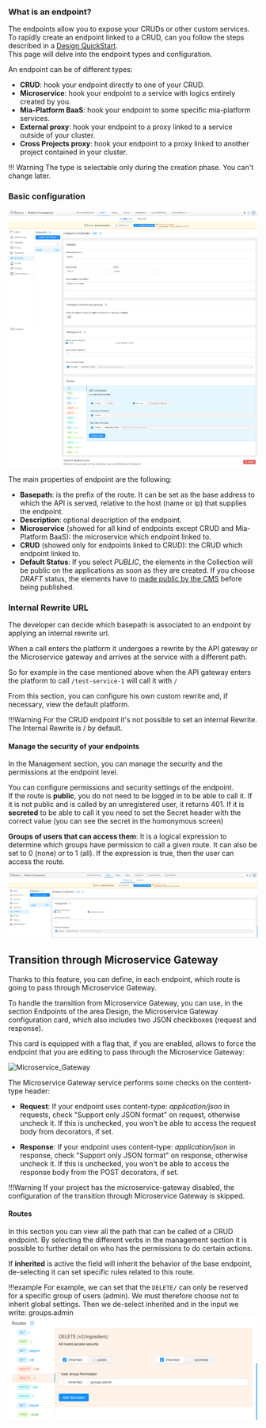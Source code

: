
### What is an endpoint?
The endpoints allow you to expose your CRUDs or other custom services. To rapidly create an endpoint linked to a CRUD, can you follow the steps described in a [Design QuickStart](quick_rest_api.md).  
This page will delve into the endpoint types and configuration.

An endpoint can be of different types:

* **CRUD**: hook your endpoint directly to one of your CRUD.
* **Microservice**: hook your endpoint to a service with logics entirely created by you.
* **Mia-Platform BaaS**: hook your endpoint to some specific mia-platform services.
* **External proxy**: hook your endpoint to a proxy linked to a service outside of your cluster.
* **Cross Projects proxy**:  hook your endpoint to a proxy linked to another project contained in your cluster.

!!! Warning
    The type is selectable only during the creation phase. You can't change later.

### Basic configuration

![endpoint-configuration](img/qs-configure-endpoint-overview.png)

The main properties of endpoint are the following:

 * **Basepath**: is the prefix of the route. It can be set as the base address to which the API is served, relative to the host (name or ip) that supplies the endpoint. 
 * **Description**: optional description of the endpoint.
 * **Microservice** (showed for all kind of endpoints except CRUD and Mia-Platform BaaS): the microservice which endpoint linked to. 
 * **CRUD** (showed only for endpoints linked to CRUD): the CRUD which endpoint linked to. 
 * **Default Status**: If you select *PUBLIC*, the elements in the Collection will be public on the applications as soon as they are created.  If you choose *DRAFT* status, the elements have to [made public by the CMS](../../../business_suite/guide_cms.md#new-content-draft-publish) before being published.



### Internal Rewrite URL

The developer can decide which basepath is associated to an endpoint by applying an internal rewrite url.

When a call enters the platform it undergoes a rewrite by the API gateway or the Microservice gateway and arrives at the service with a different path.

So for example in the case mentioned above when the API gateway enters the platform to call `/test-service-1` will call it with `/`

From this section, you can configure his own custom rewrite and, if necessary, view the default platform.

!!!Warning
     For the CRUD endpoint it's not possible to set an internal Rewrite. The Internal Rewrite is / by default.

#### Manage the security of your endpoints
In the Management section, you can manage the security and the permissions at the endpoint level.


You can configure permissions and security settings of the endpoint.  
If the route is **public**, you do not need to be logged in to be able to call it. If it is not public and is called by an unregistered user, it returns 401.
If it is **secreted** to be able to call it you need to set the Secret header with the correct value (you can see the secret in the homonymous screen)

**Groups of users that can access them**: It is a logical expression to determine which groups have permission to call a given route. It can also be set to 0 (none) or to 1 (all). If the expression is true, then the user can access the route.

![endpoint_security](img/qs-configure-endpoint-api-key.png)

## Transition through Microservice Gateway   

Thanks to this feature, you can define, in each endpoint, which route is going to pass through Microservice Gateway.

To handle the transition from Microservice Gateway, you can use, in the section Endpoints of the area Design, the Microservice Gateway configuration card, which also includes two JSON checkboxes (request and response).   

This card is equipped with a flag that, if you are enabled, allows to force the endpoint that you are editing to pass through the Microservice Gateway:

![Microservice_Gateway](img/Microservice_Gateway.png)
   
The Microservice Gateway service performs some checks on the content-type header:

* **Request**: If your endpoint uses content-type: *application/json* in requests, check      "Support only JSON format" on request, otherwise uncheck it. If this is unchecked, you won't be able to access the request body from decorators, if set.

* **Response**: If your endpoint uses content-type: *application/json* in response, check "Support only JSON format" on response, otherwise uncheck it. If this is unchecked, you won't be able to access the response body from the POST decorators, if set.

!!!Warning 
     If your project has the microservice-gateway disabled, the configuration of the transition through Microservice Gateway is skipped.

#### Routes
In this section you can view all the path that can be called of a CRUD endpoint. By selecting the different verbs in the management section it is possible to further detail on who has the permissions to do certain actions.

If **inherited** is active the field will inherit the behavior of the base endpoint, de-selecting it can set specific rules related to this route.


!!!example
     For example, we can set that the `DELETE/` can only be reserved for a specific group of users (admin).
     We must therefore choose not to inherit global settings. Then we de-select inherited and in the input we write: groups.admin  
     ![route example](img/example-endpoints.png)
